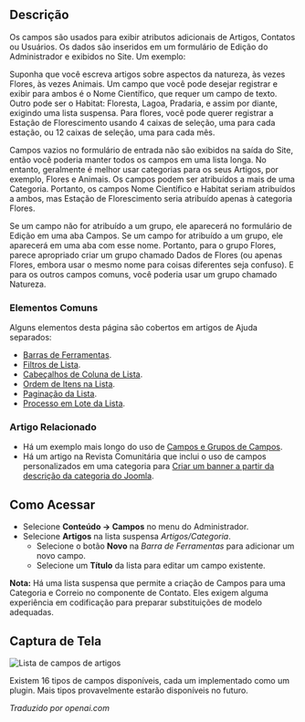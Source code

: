 <!-- Filename: Help4.x:Component:_Fields / Display title: Componente: Campos  -->

## Descrição

Os campos são usados para exibir atributos adicionais de Artigos, Contatos ou Usuários. Os dados são inseridos em um formulário de Edição do Administrador e exibidos no Site. Um exemplo:

Suponha que você escreva artigos sobre aspectos da natureza, às vezes Flores, às vezes Animais. Um campo que você pode desejar registrar e exibir para ambos é o Nome Científico, que requer um campo de texto. Outro pode ser o Habitat: Floresta, Lagoa, Pradaria, e assim por diante, exigindo uma lista suspensa. Para flores, você pode querer registrar a Estação de Florescimento usando 4 caixas de seleção, uma para cada estação, ou 12 caixas de seleção, uma para cada mês.

Campos vazios no formulário de entrada não são exibidos na saída do Site, então você poderia manter todos os campos em uma lista longa. No entanto, geralmente é melhor usar categorias para os seus Artigos, por exemplo, Flores e Animais. Os campos podem ser atribuídos a mais de uma Categoria. Portanto, os campos Nome Científico e Habitat seriam atribuídos a ambos, mas Estação de Florescimento seria atribuído apenas à categoria Flores.

Se um campo não for atribuído a um grupo, ele aparecerá no formulário de Edição em uma aba Campos. Se um campo for atribuído a um grupo, ele aparecerá em uma aba com esse nome. Portanto, para o grupo Flores, parece apropriado criar um grupo chamado Dados de Flores (ou apenas Flores, embora usar o mesmo nome para coisas diferentes seja confuso). E para os outros campos comuns, você poderia usar um grupo chamado Natureza.

### Elementos Comuns

Alguns elementos desta página são cobertos em artigos de Ajuda separados:

* [Barras de Ferramentas](jdocmanual?article=help/common-elements/toolbars).
* [Filtros de Lista](jdocmanual?article=help/common-elements/list-filters).
* [Cabeçalhos de Coluna de Lista](jdocmanual?article=help/common-elements/list-column-headers).
* [Ordem de Itens na Lista](jdocmanual?article=help/common-elements/list-ordering).
* [Paginação da Lista](jdocmanual?article=help/common-elements/list-pagination).
* [Processo em Lote da Lista](jdocmanual?article=help/common-elements/list-batch-process).

### Artigo Relacionado

* Há um exemplo mais longo do uso de [Campos e Grupos de Campos](jdocmanual?article=user/fields/fields-and-field-groups).
* Há um artigo na Revista Comunitária que inclui o uso de campos personalizados em uma categoria para [Criar um banner a partir da descrição da categoria do Joomla](https://magazine.joomla.org/all-issues/july-2024/create-a-banner-from-joomla-s-category-description).

## Como Acessar

* Selecione **Conteúdo → Campos** no menu do Administrador.
* Selecione **Artigos** na lista suspensa *Artigos/Categoria*.
  * Selecione o botão **Novo** na *Barra de Ferramentas* para adicionar um novo campo.
  * Selecione um **Título** da lista para editar um campo existente.

**Nota:** Há uma lista suspensa que permite a criação de Campos para uma Categoria e Correio no componente de Contato. Eles exigem alguma experiência em codificação para preparar substituições de modelo adequadas.

## Captura de Tela

![Lista de campos de artigos](../../../pt/images/fields/articles-fields-list.png)

Existem 16 tipos de campos disponíveis, cada um implementado como um plugin. 
Mais tipos provavelmente estarão disponíveis no futuro.

*Traduzido por openai.com*

